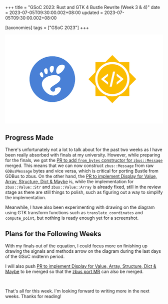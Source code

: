 +++
title = "GSoC 2023: Rust and GTK 4 Bustle Rewrite (Week 3 & 4)"
date = 2023-07-05T09:30:00.002+08:00
updated = 2023-07-05T09:30:00.002+08:00

[taxonomies]
tags = ["GSoC 2023"]
+++

![Thumbnail](thumbnail.png)

## Progress Made

There's unfortunately not a lot to talk about for the past two weeks as I have been really absorbed with finals at my university. However, while preparing for the finals, we got the [PR to add `from_bytes` constructor for `zbus::Message`](https://github.com/dbus2/zbus/pull/370) merged. This means that we can now construct `zbus::Message` from raw `GDBusMessage` bytes and vice versa, which is critical for porting Bustle from GDBus to zbus. On the other hand, the [PR to implement Display for Value, Array, Structure, Dict & Maybe](https://github.com/dbus2/zbus/pull/379) is, while the implementation for `zbus::Value::Str` and `zbus::Value::Array` is already fixed, still in the review stage as there are still things to polish, such as figuring out a way to simplify the implementation.

Meanwhile, I have also been experimenting with drawing on the diagram using GTK transform functions such as `translate_coordinates` and `compute_point`, but nothing is ready enough yet for a screenshot.

## Plans for the Following Weeks

With my finals out of the equation, I could focus more on finishing up drawing the signals and methods arrow on the diagram during the last days of the GSoC midterm period.

I will also push [PR to implement Display for Value, Array, Structure, Dict & Maybe](https://github.com/dbus2/zbus/pull/379) to be merged so that the [zbus port MR](https://gitlab.gnome.org/msandova/bustle/-/merge_requests/2) can also be merged.

<br>

That's all for this week. I'm looking forward to writing more in the next weeks. Thanks for reading!
